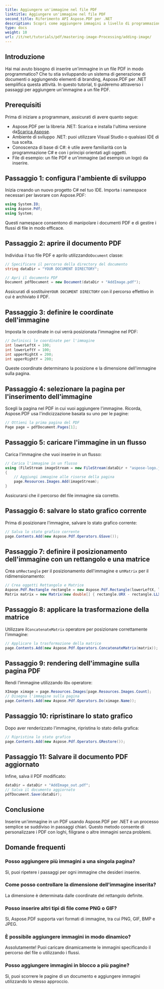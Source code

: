 ```yaml
---
title: Aggiungere un'immagine nel file PDF
linktitle: Aggiungere un'immagine nel file PDF
second_title: Riferimento API Aspose.PDF per .NET
description: Scopri come aggiungere immagini a livello di programmazione ai file PDF con Aspose.PDF per .NET. Questo tutorial completo copre ogni passaggio, dalla configurazione dell'ambiente al rendering delle immagini su pagine specifiche.
type: docs
weight: 10
url: /it/net/tutorials/pdf/mastering-image-Processing/adding-image/
---
```

## Introduzione

Hai mai avuto bisogno di inserire un'immagine in un file PDF in modo programmatico? Che tu stia sviluppando un sistema di generazione di documenti o aggiungendo elementi di branding, Aspose.PDF per .NET semplifica questa attività. In questo tutorial, ti guideremo attraverso i passaggi per aggiungere un'immagine a un file PDF.

## Prerequisiti

Prima di iniziare a programmare, assicurati di avere quanto segue:

-  Aspose.PDF per la libreria .NET: Scarica e installa l'ultima versione da[Scarica Aspose](https://releases.aspose.com/pdf/net/).
- Ambiente di sviluppo .NET: puoi utilizzare Visual Studio o qualsiasi IDE di tua scelta.
- Conoscenza di base di C#: è utile avere familiarità con la programmazione C# e con i principi orientati agli oggetti.
- File di esempio: un file PDF e un'immagine (ad esempio un logo) da inserire.

## Passaggio 1: configura l'ambiente di sviluppo

Inizia creando un nuovo progetto C# nel tuo IDE. Importa i namespace necessari per lavorare con Aspose.PDF:

```csharp
using System.IO;
using Aspose.Pdf;
using System;
```

Questi namespace consentono di manipolare i documenti PDF e di gestire i flussi di file in modo efficace.

## Passaggio 2: aprire il documento PDF

 Individua il tuo file PDF e aprilo utilizzando`Document` classe:

```csharp
// Specificare il percorso della directory del documento
string dataDir = "YOUR DOCUMENT DIRECTORY";

// Apri il documento PDF
Document pdfDocument = new Document(dataDir + "AddImage.pdf");
```

 Assicurati di sostituire`YOUR DOCUMENT DIRECTORY` con il percorso effettivo in cui è archiviato il PDF.

## Passaggio 3: definire le coordinate dell'immagine

Imposta le coordinate in cui verrà posizionata l'immagine nel PDF:

```csharp
// Definisci le coordinate per l'immagine
int lowerLeftX = 100;
int lowerLeftY = 100;
int upperRightX = 200;
int upperRightY = 200;
```

Queste coordinate determinano la posizione e la dimensione dell'immagine sulla pagina.

## Passaggio 4: selezionare la pagina per l'inserimento dell'immagine

Scegli la pagina nel PDF in cui vuoi aggiungere l'immagine. Ricorda, Aspose.PDF usa l'indicizzazione basata su uno per le pagine:

```csharp
// Ottieni la prima pagina del PDF
Page page = pdfDocument.Pages[1];
```

## Passaggio 5: caricare l'immagine in un flusso

Carica l'immagine che vuoi inserire in un flusso:

```csharp
// Carica l'immagine in un flusso
using (FileStream imageStream = new FileStream(dataDir + "aspose-logo.jpg", FileMode.Open))
{
    // Aggiungi immagine alle risorse della pagina
    page.Resources.Images.Add(imageStream);
}
```

Assicurarsi che il percorso del file immagine sia corretto.

## Passaggio 6: salvare lo stato grafico corrente

Prima di posizionare l'immagine, salvare lo stato grafico corrente:

```csharp
// Salva lo stato grafico corrente
page.Contents.Add(new Aspose.Pdf.Operators.GSave());
```

## Passaggio 7: definire il posizionamento dell'immagine con un rettangolo e una matrice

 Crea un`Rectangle` per il posizionamento dell'immagine e un`Matrix` per il ridimensionamento:

```csharp
// Crea oggetti Rettangolo e Matrice
Aspose.Pdf.Rectangle rectangle = new Aspose.Pdf.Rectangle(lowerLeftX, lowerLeftY, upperRightX, upperRightY);
Matrix matrix = new Matrix(new double[] { rectangle.URX - rectangle.LLX, 0, 0, rectangle.URY - rectangle.LLY, rectangle.LLX, rectangle.LLY });
```

## Passaggio 8: applicare la trasformazione della matrice

 Utilizzare il`ConcatenateMatrix` operatore per posizionare correttamente l'immagine:

```csharp
// Applicare la trasformazione della matrice
page.Contents.Add(new Aspose.Pdf.Operators.ConcatenateMatrix(matrix));
```

## Passaggio 9: rendering dell'immagine sulla pagina PDF

 Rendi l'immagine utilizzando il`Do` operatore:

```csharp
XImage ximage = page.Resources.Images[page.Resources.Images.Count];
// Disegna l'immagine sulla pagina
page.Contents.Add(new Aspose.Pdf.Operators.Do(ximage.Name));
```

## Passaggio 10: ripristinare lo stato grafico

Dopo aver renderizzato l'immagine, ripristina lo stato della grafica:

```csharp
// Ripristina lo stato grafico
page.Contents.Add(new Aspose.Pdf.Operators.GRestore());
```

## Passaggio 11: Salvare il documento PDF aggiornato

Infine, salva il PDF modificato:

```csharp
dataDir = dataDir + "AddImage_out.pdf";
// Salva il documento aggiornato
pdfDocument.Save(dataDir);
```

## Conclusione

Inserire un'immagine in un PDF usando Aspose.PDF per .NET è un processo semplice se suddiviso in passaggi chiari. Questo metodo consente di personalizzare i PDF con loghi, filigrane o altre immagini senza problemi.

## Domande frequenti

### Posso aggiungere più immagini a una singola pagina?
Sì, puoi ripetere i passaggi per ogni immagine che desideri inserire.

### Come posso controllare la dimensione dell'immagine inserita?
La dimensione è determinata dalle coordinate del rettangolo definite.

### Posso inserire altri tipi di file come PNG o GIF?
Sì, Aspose.PDF supporta vari formati di immagine, tra cui PNG, GIF, BMP e JPEG.

### È possibile aggiungere immagini in modo dinamico?
Assolutamente! Puoi caricare dinamicamente le immagini specificando il percorso del file o utilizzando i flussi.

### Posso aggiungere immagini in blocco a più pagine?
Sì, puoi scorrere le pagine di un documento e aggiungere immagini utilizzando lo stesso approccio.